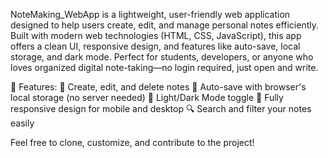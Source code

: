 NoteMaking_WebApp is a lightweight, user-friendly web application designed to help users create, edit, and manage personal notes efficiently. Built with modern web technologies (HTML, CSS, JavaScript), this app offers a clean UI, responsive design, and features like auto-save, local storage, and dark mode. Perfect for students, developers, or anyone who loves organized digital note-taking—no login required, just open and write.

🚀 Features:
📝 Create, edit, and delete notes
💾 Auto-save with browser's local storage (no server needed)
🌙 Light/Dark Mode toggle
📱 Fully responsive design for mobile and desktop
🔍 Search and filter your notes easily

Feel free to clone, customize, and contribute to the project!

